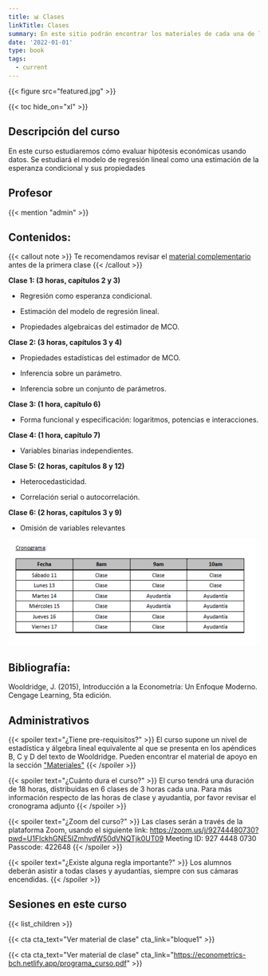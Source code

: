 ```yaml
---
title: 📊 Clases
linkTitle: Clases
summary: En este sitio podrán encontrar los materiales de cada una de las sesiones de clases
date: '2022-01-01'
type: book
tags:
  - current
---
```


{{< figure src="featured.jpg" >}}

{{< toc hide_on="xl" >}}

## Descripción del curso

En este curso estudiaremos cómo evaluar hipótesis económicas usando datos. Se estudiará el modelo de regresión lineal como una estimación de la esperanza condicional y sus propiedades

## Profesor

{{< mention "admin" >}}

## **Contenidos:**

{{< callout note >}}
Te recomendamos revisar el [material complementario](https://econometrics-bch.netlify.app/post/) antes de la primera clase
{{< /callout >}}

**Clase 1: (3 horas, capítulos 2 y 3)**

- Regresión como esperanza condicional.

- Estimación del modelo de regresión lineal.

- Propiedades algebraicas del estimador de MCO.

**Clase 2: (3 horas, capítulos 3 y 4)**

- Propiedades estadísticas del estimador de MCO.

- Inferencia sobre un parámetro.

- Inferencia sobre un conjunto de parámetros.

**Clase 3: (1 hora, capítulo 6)**

- Forma funcional y especificación: logaritmos, potencias e interacciones.

**Clase 4: (1 hora, capítulo 7)**

- Variables binarias independientes.

**Clase 5: (2 horas, capítulos 8 y 12)**

- Heterocedasticidad.

- Correlación serial o autocorrelación.

**Clase 6: (2 horas, capítulos 3 y 9)**

- Omisión de variables relevantes

![](cronograma.png)


## Bibliografía:

Wooldridge, J. (2015), Introducción a la Econometría: Un Enfoque Moderno. Cengage Learning, 5ta edición.

## Administrativos

{{< spoiler text="¿Tiene pre-requisitos?" >}}
El curso supone un nivel de estadística y álgebra lineal equivalente al que se presenta en los apéndices B, C y D del texto de Wooldridge. Pueden encontrar el material de apoyo en la sección ["Materiales"](/post/)
{{< /spoiler >}}

{{< spoiler text="¿Cuánto dura el curso?" >}}
El curso tendrá una duración de 18 horas, distribuidas en 6 clases de 3 horas cada una. Para más información respecto de las horas de clase y ayudantía, por favor revisar el cronograma adjunto
{{< /spoiler >}}

{{< spoiler text="¿Zoom del curso?" >}}
Las clases serán a través de la plataforma Zoom, usando el siguiente link:
https://zoom.us/j/92744480730?pwd=U1FlckhGNE5IZmhvdW50dVNQTjk0UT09
Meeting ID: 927 4448 0730
Passcode: 422648
{{< /spoiler >}}


{{< spoiler text="¿Existe alguna regla importante?" >}}
Los alumnos deberán asistir a todas clases y ayudantías, siempre con sus cámaras encendidas.
{{< /spoiler >}}

## Sesiones en este curso

{{< list_children >}}

{{< cta cta_text="Ver material de clase" cta_link="bloque1" >}}

{{< cta cta_text="Ver material de clase" cta_link="https://econometrics-bch.netlify.app/programa_curso.pdf" >}}
